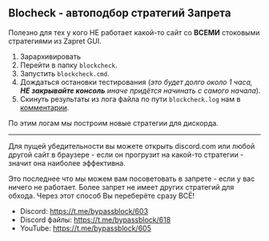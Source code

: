 ## Blocheck - автоподбор стратегий Запрета
Полезно для тех у кого НЕ работает какой-то сайт со **ВСЕМИ** стоковыми стратегиями из Zapret GUI.

1. Зарархивировать
2. Перейти в папку `blockcheck`.
3. Запустить `blockcheck.cmd`.
4. Дождаться остановки тестирования (_это будет долго около 1 часа, **НЕ закрывайте консоль** иначе придётся начинать с самого начала_).
5. Скинуть результаты из лога файла по пути `blockcheck.log` нам в [комментарии](https://t.me/bypassblock).

По этим логам мы построим новые стратегии для дискорда.

------

Для пущей убедительности вы можете открыть discord.com или любой другой сайт в браузере - если он прогрузит на какой-то стратегии - значит она наиболее эффективна.

Это последнее что мы можем вам посоветовать в запрете - если у вас ничего не работает. Более запрет не имеет других стратегий для обхода. Через этот способ Вы переберёте сразу ВСЁ!

- Discord: https://t.me/bypassblock/603
- Discord файлы: https://t.me/bypassblock/618
- YouTube: https://t.me/bypassblock/605
